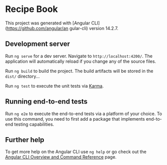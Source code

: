 # Recipe Book 
   
This project was generated with [Angular CLI](https://github.com/angular/an gular-cli) version 14.2.7.
             
## Development server        
         
Run `ng serve` for a dev server. Navigate to `http://localhost:4200/`. The application will automatically reload if you change any of the source files.  
  
Run `ng build` to build the project. The build artifacts will be stored in the `dist/` directory...
   
Run `ng test` to execute the unit tests via [Karma](https://karma-runner.github.io).

## Running end-to-end tests

Run `ng e2e` to execute the end-to-end tests via a platform of your choice. To use this command, you need to first add a package that implements end-to-end testing capabilities.

## Further help

To get more help on the Angular CLI use `ng help` or go check out the [Angular CLI Overview and Command Reference](https://angular.io/cli) page.

